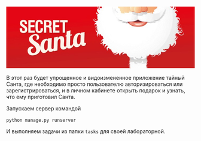 ![img.png](img.png)

В этот раз будет упрощенное и видоизмененное приложение тайный Санта, где необходимо просто пользователю авторизироваться или зарегистрироваться,
и в личном кабинете открыть подарок и узнать, что ему приготовил Санта.

Запускаем сервер командой 

```python
python manage.py runserver
```

И выполняем задачи из папки `tasks` для своей лабораторной.